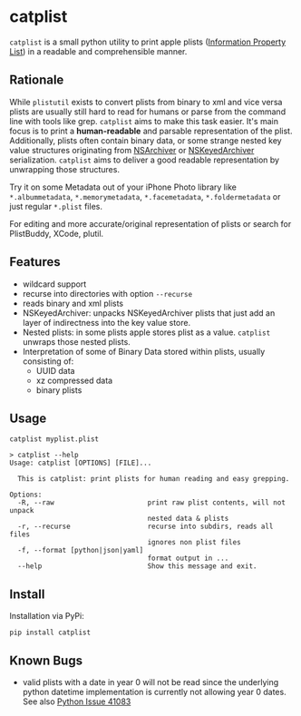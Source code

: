 # catplist

`catplist` is a small python utility to print apple plists 
([Information Property List](https://developer.apple.com/documentation/bundleresources/information_property_list/)) 
in a readable and comprehensible manner.

## Rationale

While `plistutil` exists to convert plists from binary to xml and vice versa plists are usually still hard to 
read for humans or parse from the command line with tools like grep. `catplist` aims to make this task easier.
It's main focus is to print a **human-readable** and parsable representation of the plist. Additionally, plists
often contain binary data, or some strange nested key value structures originating from 
[NSArchiver](https://developer.apple.com/documentation/foundation/nsarchiver)
or [NSKeyedArchiver](https://developer.apple.com/documentation/foundation/nskeyedarchiver) serialization. 
`catplist` aims to deliver a good readable representation by unwrapping those structures. 

Try it on some Metadata out of your iPhone Photo library like `*.albummetadata`, `*.memorymetadata`, `*.facemetadata`, 
`*.foldermetadata` or just regular `*.plist` files. 

For editing and more accurate/original representation of plists or search for PlistBuddy, XCode, plutil. 

## Features

* wildcard support 
* recurse into directories with option `--recurse`
* reads binary and xml plists
* NSKeyedArchiver: unpacks NSKeyedArchiver plists that just add an layer of indirectness into the key value store. 
* Nested plists: in some plists apple stores plist as a value. `catplist` unwraps those nested plists.
* Interpretation of some of Binary Data stored within plists, usually consisting of:
  * UUID data
  * xz compressed data
  * binary plists
  
## Usage

```
catplist myplist.plist
```

```
> catplist --help
Usage: catplist [OPTIONS] [FILE]...

  This is catplist: print plists for human reading and easy grepping.

Options:
  -R, --raw                       print raw plist contents, will not unpack
                                  nested data & plists
  -r, --recurse                   recurse into subdirs, reads all files
                                  ignores non plist files
  -f, --format [python|json|yaml]
                                  format output in ...
  --help                          Show this message and exit.

```

## Install

Installation via PyPi:
```
pip install catplist
```


## Known Bugs
* valid plists with a date in year 0 will not be read since the underlying python 
  datetime implementation is currently not allowing year 0 dates. 
  See also [Python Issue 41083](https://bugs.python.org/issue41083)